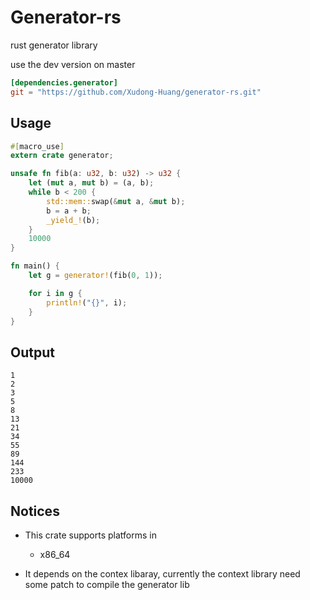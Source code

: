 # Generator-rs

rust generator library

use the dev version on master

```toml
[dependencies.generator]
git = "https://github.com/Xudong-Huang/generator-rs.git"
```


## Usage
```rust
#[macro_use]
extern crate generator;

unsafe fn fib(a: u32, b: u32) -> u32 {
    let (mut a, mut b) = (a, b);
    while b < 200 {
        std::mem::swap(&mut a, &mut b);
        b = a + b;
        _yield_!(b);
    }
    10000
}

fn main() {
    let g = generator!(fib(0, 1));

    for i in g {
        println!("{}", i);
    }
}

```

## Output
```
1
2
3
5
8
13
21
34
55
89
144
233
10000
```

## Notices

* This crate supports platforms in

    - x86_64

* It depends on the contex libaray, currently the context library need
  some patch to compile the generator lib

